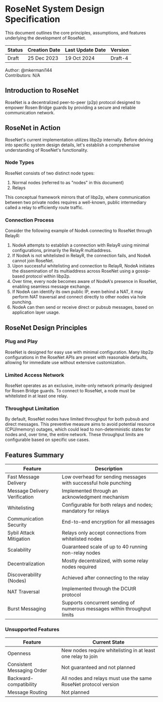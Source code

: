 # RoseNet System Design Specification

This document outlines the core principles, assumptions, and features underlying the development of RoseNet.

| Status | Creation Date | Last Update Date | Version |
| ------ | ------------- | ---------------- | ------- |
| Draft  | 25 Dec 2023   | 19 Oct 2024      | Draft-4 |

Author: @mkermani144  
Contributors: N/A

## Introduction to RoseNet

RoseNet is a decentralized peer-to-peer (p2p) protocol designed to empower Rosen Bridge guards by providing a secure and reliable communication network.

## RoseNet in Action

RoseNet's current implementation utilizes libp2p internally. Before delving into specific system design details, let's establish a comprehensive understanding of RoseNet's functionality.

### Node Types

RoseNet consists of two distinct node types:

1. Normal nodes (referred to as "nodes" in this document)
2. Relays

This conceptual framework mirrors that of libp2p, where communication between two private nodes requires a well-known, public intermediary called a relay to efficiently route traffic.

### Connection Process

Consider the following example of NodeA connecting to RoseNet through RelayR:

1. NodeA attempts to establish a connection with RelayR using minimal configurations, primarily the RelayR multiaddress.
2. If NodeA is not whitelisted in RelayR, the connection fails, and NodeA cannot join RoseNet.
3. Upon successful whitelisting and connection to RelayR, NodeA initiates the dissemination of its multiaddress across RoseNet using a gossip-based protocol within libp2p.
4. Over time, every node becomes aware of NodeA's presence in RoseNet, enabling seamless message exchange.
5. If NodeA can identify its own public IP, even behind a NAT, it may perform NAT traversal and connect directly to other nodes via hole punching.
6. NodeA can then send or receive direct or pubsub messages, based on application layer usage.

## RoseNet Design Principles

### Plug and Play

RoseNet is designed for easy use with minimal configuration. Many libp2p configurations in the RoseNet APIs are preset with reasonable defaults, allowing for immediate use without extensive customization.

### Limited Access Network

RoseNet operates as an exclusive, invite-only network primarily designed for Rosen Bridge guards. To connect to RoseNet, a node must be whitelisted in at least one relay.

### Throughput Limitation

By default, RoseNet nodes have limited throughput for both pubsub and direct messages. This preventive measure aims to avoid potential resource (CPU/memory) outages, which could lead to non-deterministic states for nodes and, over time, the entire network. These throughput limits are configurable based on specific use cases.

## Features Summary

| Feature                       | Description                                                               |
| ----------------------------- | ------------------------------------------------------------------------- |
| Fast Message Delivery         | Low overhead for sending messages with successful hole punching           |
| Message Delivery Verification | Implemented through an acknowledgment mechanism                           |
| Whitelisting                  | Configurable for both relays and nodes; mandatory for relays              |
| Communication Security        | End-to-end encryption for all messages                                    |
| Sybil Attack Mitigation       | Relays only accept connections from whitelisted nodes                     |
| Scalability                   | Guaranteed scale of up to 40 running non-relay nodes                      |
| Decentralization              | Mostly decentralized, with some relay nodes required                      |
| Discoverability (Nodes)       | Achieved after connecting to the relay                                    |
| NAT Traversal                 | Implemented through the DCUtR protocol                                    |
| Burst Messaging               | Supports concurrent sending of numerous messages within throughput limits |

### Unsupported Features

| Feature                    | Current State                                                   |
| -------------------------- | --------------------------------------------------------------- |
| Openness                   | New nodes require whitelisting in at least one relay to join    |
| Consistent Messaging Order | Not guaranteed and not planned                                  |
| Backward-compatibility     | All nodes and relays must use the same RoseNet protocol version |
| Message Routing            | Not planned                                                     |
